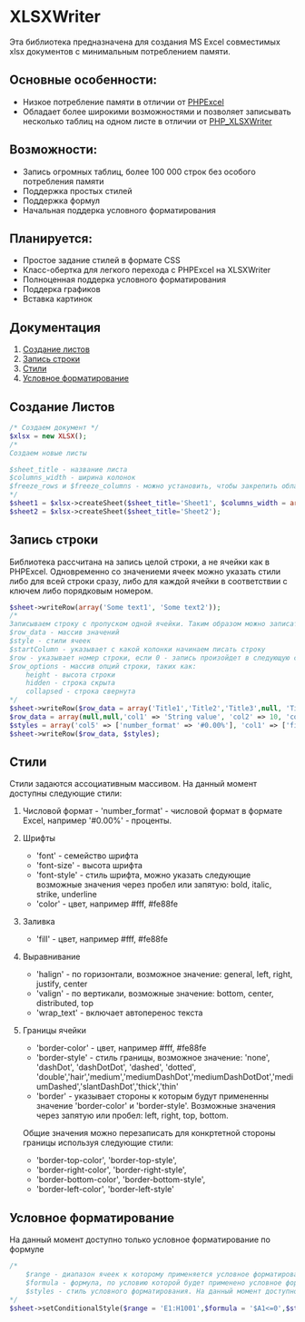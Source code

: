 # XLSXWriter

Эта библиотека предназначена для создания MS Excel совместимых xlsx документов с минимальным потреблением памяти.

## Основные особенности:
+ Низкое потребление памяти в отличии от [PHPExcel](https://github.com/PHPOffice/PHPExcel)
+ Обладает более широкими возможностями и позволяет записывать несколько таблиц на одном листе в отличии от [PHP_XLSXWriter](https://github.com/mk-j/PHP_XLSXWriter)

## Возможности:
* Запись огромных таблиц, более 100 000 строк без особого потребления памяти
* Поддержка простых стилей
* Поддержка формул
* Начальная поддерка условного форматирования

## Планируется:
* Простое задание стилей в формате CSS
* Класс-обертка для легкого перехода с PHPExcel на XLSXWriter
* Полноценная поддерка условного форматирования
* Поддерка графиков
* Вставка картинок

## Документация
1. [Создание листов](#create_sheet)
1. [Запись строки](#write_row)
1. [Стили](#styles)
1. [Условное форматирование](#conditional_formatting)

<a name="create_sheet"></a>
## Создание Листов

```php
/* Создаем документ */
$xlsx = new XLSX();
/*
Создаем новые листы

$sheet_title - название листа
$columns_width - ширина колонок
$freeze_rows и $freeze_columns - можно установить, чтобы закрепить область прокрутки
*/
$sheet1 = $xlsx->createSheet($sheet_title='Sheet1', $columns_width = array(10,20,30,10,20), $freeze_rows=3, $freeze_columns=2);
$sheet2 = $xlsx->createSheet($sheet_title='Sheet2');
```

<a name="write_row"></a>
## Запись строки
Библиотека рассчитана на запись целой строки, а не ячейки как в PHPExcel. Одновременно со значениеми ячеек можно указать стили либо для всей строки сразу, либо для каждой ячейки в соответствии с ключем либо порядковым номером.

```php
$sheet->writeRow(array('Some text1', 'Some text2'));
/*
Записываем строку c пропуском одной ячейки. Таким образом можно записать несколько таблиц по горизонтали.
$row_data - массив значений
$style - стили ячеек
$startColumn - указывает с какой колонки начинаем писать строку
$row - указывает номер строки, если 0 - запись произойдет в следующую строку
$row_options - массив опций строки, таких как:
	height - высота строки
	hidden - строка скрыта
	collapsed - строка свернута
*/
$sheet->writeRow($row_data = array('Title1','Title2','Title3',null, 'Title5'), $style = array(), $startColumn = 2, $row = 0, $row_options = array());
$row_data = array(null,null,'col1' => 'String value', 'col2' => 10, 'col3' => 20, 'col4' => null, 'col5' => '=D3/E3');
$styles = array('col5' => ['number_format' => '#0.00%'], 'col1' => ['fill'=>'#eee', 'halign' => 'right'], 'col2' => ['color' => '#F00']);
$sheet->writeRow($row_data, $styles);
```

<a name="styles"></a>
## Стили
Стили задаются ассоциативным массивом.
На данный момент доступны следующие стили:
1.	 Числовой формат
	- 'number_format' - числовой формат в формате Excel, например '#0.00%' -  проценты.

2. Шрифты
	* 'font' - семейство шрифта
	* 'font-size' - высота шрифта
	* 'font-style' - стиль шрифта, можно указать следующие возможные значения через пробел или запятую: bold, italic, strike, underline
	* 'color' - цвет, например #fff, #fe88fe

3. Заливка
	- 'fill' - цвет, например #fff, #fe88fe

4. Выравнивание
	* 'halign' - по горизонтали, возможное значение: general, left, right, justify, center
	* 'valign' - по вертикали, возможные значение: bottom, center, distributed, top
	* 'wrap_text' - включает автоперенос текста

5. Границы ячейки
	* 'border-color' - цвет, например #fff, #fe88fe
	* 'border-style' - стиль границы, возможное значение: 'none', 'dashDot', 'dashDotDot', 'dashed', 'dotted', 'double','hair','medium','mediumDashDot','mediumDashDotDot','mediumDashed','slantDashDot','thick','thin'
	* 'border' - указывает стороны к которым будут примененны значение 'border-color' и 'border-style'. Возможные значения через запятую или пробел: left, right, top, bottom.

	Общие значения можно перезаписать для конкртетной стороны границы используя следующие стили:
    * 'border-top-color', 'border-top-style',
    * 'border-right-color', 'border-right-style',
    * 'border-bottom-color', 'border-bottom-style',
    * 'border-left-color', 'border-left-style'

<a name="conditional_formatting"></a>
## Условное форматирование
На данный момент доступно только условное форматирование по формуле

```php
/*
	$range - диапазон ячеек к которому применяется условное форматирование.
	$formula - формула, по условию которой будет применено условное форматирование.
	$styles - стиль условного форматирования. На данный момент доступно изменение заливки, шрифта и границ ячейки.
*/
$sheet->setConditionalStyle($range = 'E1:H1001',$formula = '$A1<=0',$styles = array('color' => '#f00'));
```
